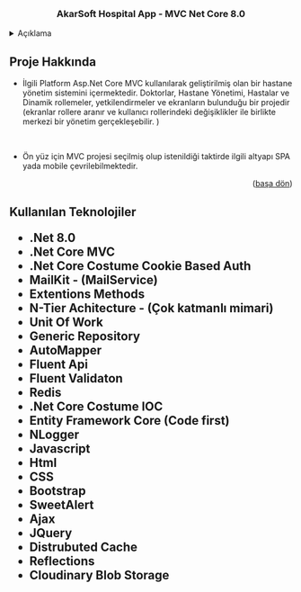 <a name="readme-top"></a>




<!-- PROJECT LOGO -->
<br />

<div align="center">
  <h3 align="center">AkarSoft Hospital App  - MVC Net Core 8.0 </h3>
</div>



<!-- TABLE OF CONTENTS -->
<details>
  <summary>Açıklama</summary>
  <ol>
    <li>
      <a href="#Proje-Hakkinda">Proje Hakkında</a>
    </li>
    <li>
      <a href="#teknolojiler">Kullanılan Teknolojiler </a>
    </li>
      </ol>
</details>



<!-- ABOUT THE PROJECT -->
<h2 id="Proje-Hakkinda"> Proje Hakkında </h2>

 <!-- <img src ="https://github.com/mberkayakardev/E_Commerce_With_Core_MVC/blob/master/Resimler/CostumerKarsilama.png?raw=true" > -->
 

 
 

* İlgili Platform Asp.Net Core MVC kullanılarak geliştirilmiş olan bir hastane yönetim sistemini içermektedir. Doktorlar, Hastane Yönetimi, Hastalar ve Dinamik rollemeler, yetkilendirmeler ve ekranların bulunduğu bir projedir (ekranlar rollere aranır ve kullanıcı rollerindeki değişiklikler ile birlikte merkezi bir yönetim gerçekleşebilir. ) 

<br>


* Ön yüz için MVC projesi seçilmiş olup istenildiği taktirde ilgili altyapı SPA yada mobile çevrilebilmektedir.  

<p align="right">(<a href="#readme-top">başa dön</a>)</p>


<h2 id="teknolojiler"> Kullanılan Teknolojiler </id>

* .Net 8.0
* .Net Core MVC
* .Net Core Costume Cookie Based Auth 
* MailKit - (MailService)
* Extentions Methods
* N-Tier Achitecture - (Çok katmanlı mimari)
* Unit Of Work
* Generic Repository
* AutoMapper
* Fluent Api
* Fluent Validaton
* Redis
* .Net Core Costume IOC 
* Entity Framework Core (Code first)
* NLogger
* Javascript
* Html  
* CSS  
* Bootstrap
* SweetAlert
* Ajax
* JQuery
* Distrubuted Cache 
* Reflections
* Cloudinary Blob Storage